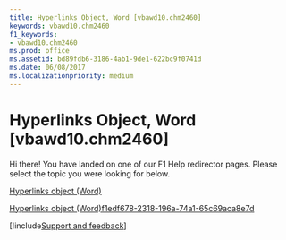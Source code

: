 ```yaml
---
title: Hyperlinks Object, Word [vbawd10.chm2460]
keywords: vbawd10.chm2460
f1_keywords:
- vbawd10.chm2460
ms.prod: office
ms.assetid: bd89fdb6-3186-4ab1-9de1-622bc9f0741d
ms.date: 06/08/2017
ms.localizationpriority: medium
---
```



# Hyperlinks Object, Word [vbawd10.chm2460]

Hi there! You have landed on one of our F1 Help redirector pages. Please select the topic you were looking for below.

[Hyperlinks object (Word)](https://msdn.microsoft.com/library/25801753-737f-9219-6a14-6531eb2ca699%28Office.15%29.aspx)

[Hyperlinks object (Word)f1edf678-2318-196a-74a1-65c69aca8e7d](https://msdn.microsoft.com/library/f1edf678-2318-196a-74a1-65c69aca8e7d%28Office.15%29.aspx)

[!include[Support and feedback](~/includes/feedback-boilerplate.md)]